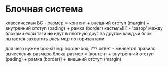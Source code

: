 # Блочная система

классическая БС -
размер = контент + внешний отступ (margin) + внутренний отступ (pading) + рамка (border)
кастыль!!!1 - 'зазор' между блоками если тэги __не__ идут в плотную друг за другом
каждый блок пытается захватить _весь мир_ по горизантали

для чего нужен box-sizing: border-box; ???
ответ - меняется правилo вычесления размера блока
размер = [контент  + внутренний отступ (pading) + рамка (border)] + внешний отступ (margin) 
